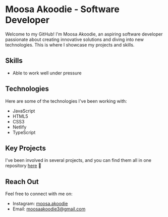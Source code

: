 # Moosa Akoodie - Software Developer

Welcome to my GitHub! I'm Moosa Akoodie, an aspiring software developer passionate about creating innovative solutions and diving into new technologies. This is where I showcase my projects and skills.

## Skills

- Able to work well under pressure

## Technologies

Here are some of the technologies I've been working with:

- JavaScript
- HTML5
- CSS3
- Netlify
- TypeScript

## Key Projects

I've been involved in several projects, and you can find them all in one repository [here](https://github.com/Moosa-24/MOOAKO310_fto2401_GroupA_MoosaAkoodie_SDFs) 🚀

## Reach Out

Feel free to connect with me on:

- Instagram: [moosa.akoodie](https://www.instagram.com/moosa.akoodie/)
- Email: [moosaakoodie3@gmail.com](mailto:moosaakoodie3@gmail.com)
